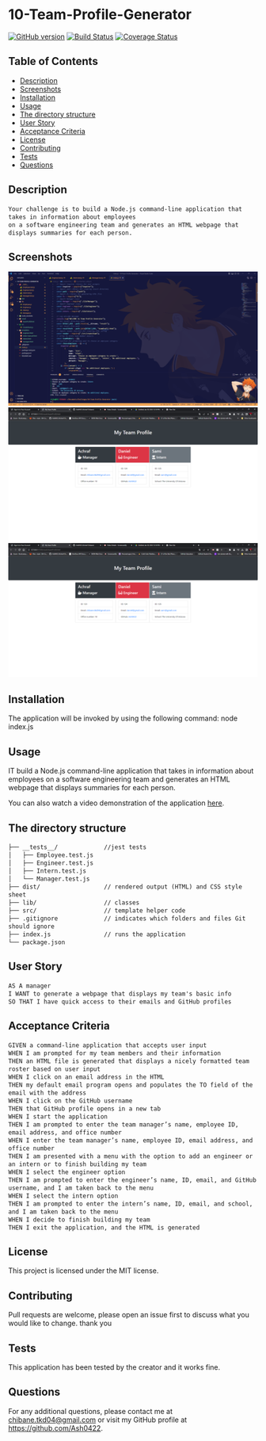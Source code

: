 
# 10-Team-Profile-Generator

[![GitHub version](https://badge.fury.io/gh/yourusername%2Fyourrepo.svg)](https://badge.fury.io/gh/yourusername%2Fyourrepo)
[![Build Status](https://travis-ci.org/yourusername/yourrepo.svg?branch=master)](https://travis-ci.org/yourusername/yourrepo)
[![Coverage Status](https://coveralls.io/repos/github/Ash0422/09_README_Generator/badge.svg?branch=master)](https://coveralls.io/github/Ash0422/09_README_Generator?branch=master)

## Table of Contents
- [Description](#description)
- [Screenshots](#screenshots)
- [Installation](#installation)
- [Usage](#usage)
- [The directory structure](#The-directory-structure)
- [User Story](#User-Story)
- [Acceptance Criteria](#Acceptance-Criteria)
- [License](#license)
- [Contributing](#contributing)
- [Tests](#tests)
- [Questions](#questions)

## Description
```
Your challenge is to build a Node.js command-line application that takes in information about employees 
on a software engineering team and generates an HTML webpage that displays summaries for each person.
```
## Screenshots
![image of the application 1](./assets/screenshots/screenshot1.png)
![image of the application 2](./assets/screenshots/screenshot2.png)
![image of the application 3](./assets/screenshots/screenshot2.png)

## Installation
The application will be invoked by using the following command: node index.js

## Usage

IT build a Node.js command-line application that takes in information about employees on a software engineering team and generates an HTML webpage that displays summaries for each person.

You can also watch a video demonstration of the application [here](https://watch.screencastify.com/v/qPbDTFGqt8aIQiJB3or7).

## The directory structure
```
├── __tests__/             //jest tests
│   ├── Employee.test.js
│   ├── Engineer.test.js
│   ├── Intern.test.js
│   └── Manager.test.js
├── dist/                  // rendered output (HTML) and CSS style sheet      
├── lib/                   // classes
├── src/                   // template helper code 
├── .gitignore             // indicates which folders and files Git should ignore
├── index.js               // runs the application
└── package.json   
```
## User Story
```
AS A manager
I WANT to generate a webpage that displays my team's basic info
SO THAT I have quick access to their emails and GitHub profiles
```
## Acceptance Criteria
```
GIVEN a command-line application that accepts user input
WHEN I am prompted for my team members and their information
THEN an HTML file is generated that displays a nicely formatted team roster based on user input
WHEN I click on an email address in the HTML
THEN my default email program opens and populates the TO field of the email with the address
WHEN I click on the GitHub username
THEN that GitHub profile opens in a new tab
WHEN I start the application
THEN I am prompted to enter the team manager’s name, employee ID, email address, and office number
WHEN I enter the team manager’s name, employee ID, email address, and office number
THEN I am presented with a menu with the option to add an engineer or an intern or to finish building my team
WHEN I select the engineer option
THEN I am prompted to enter the engineer’s name, ID, email, and GitHub username, and I am taken back to the menu
WHEN I select the intern option
THEN I am prompted to enter the intern’s name, ID, email, and school, and I am taken back to the menu
WHEN I decide to finish building my team
THEN I exit the application, and the HTML is generated
```
## License
This project is licensed under the MIT license.

## Contributing
Pull requests are welcome, please open an issue first to discuss what you would like to change. thank you

## Tests
This application has been tested by the creator and it works fine.

## Questions
For any additional questions, please contact me at chibane.tkd04@gmail.com or visit my GitHub profile at https://github.com/Ash0422.

